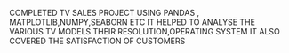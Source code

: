 COMPLETED TV SALES PROJECT USING PANDAS , MATPLOTLIB,NUMPY,SEABORN ETC
IT HELPED TO ANALYSE THE VARIOUS TV MODELS THEIR RESOLUTION,OPERATING SYSTEM 
IT ALSO COVERED THE SATISFACTION OF CUSTOMERS
